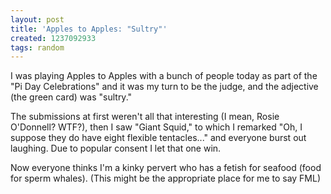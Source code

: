 ```yaml
---
layout: post
title: 'Apples to Apples: "Sultry"'
created: 1237092933
tags: random
---
```

I was playing Apples to Apples with a bunch of people today as part of the "Pi Day Celebrations" and it was my turn to be the judge, and the adjective (the green card) was "sultry."

The submissions at first weren't all that interesting (I mean, Rosie O'Donnell? WTF?), then I saw "Giant Squid," to which I remarked "Oh, I suppose they do have eight flexible tentacles..." and everyone burst out laughing. Due to popular consent I let that one win.

Now everyone thinks I'm a kinky pervert who has a fetish for seafood (food for sperm whales). (This might be the appropriate place for me to say FML)
